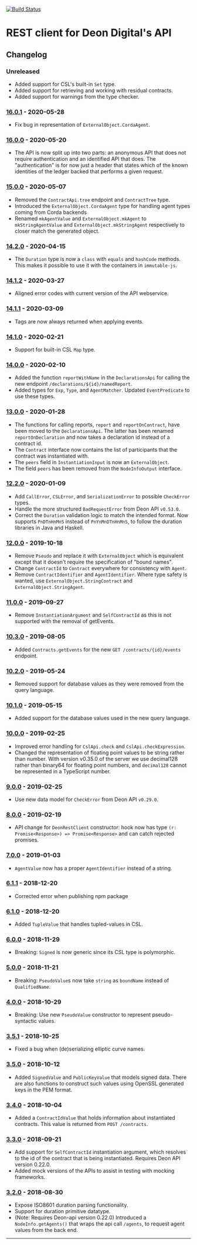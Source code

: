 [![Build Status](https://travis-ci.com/deondigital/api-client.svg?branch=master)](https://travis-ci.com/deondigital/api-client)

# REST client for Deon Digital's API

## Changelog

### Unreleased

* Added support for CSL's built-in `Set` type.
* Added support for retrieving and working with residual contracts.
* Added support for warnings from the type checker.

### [16.0.1] - 2020-05-28

* Fix bug in representation of `ExternalObject.CordaAgent`.

### [16.0.0] - 2020-05-20

* The API is now split up into two parts: an anonymous API that does not require authentication and an identified API that does. The "authentication" is for now just a header that states which of the known identities of the ledger backed that performs a given request.

### [15.0.0] - 2020-05-07

* Removed the `ContractApi.tree` endpoint and `ContractTree` type.
* Introduced the `ExternalObject.CordaAgent` type for handling agent types coming from Corda backends
* Renamed `mkAgentValue` and `ExternalObject.mkAgent` to `mkStringAgentValue` and `ExternalObject.mkStringAgent` respectively to closer match the generated object.

### [14.2.0] - 2020-04-15

* The `Duration` type is now a `class` with `equals` and `hashCode` methods.  This makes it possible to use it with the containers in `immutable-js`.

### [14.1.2] - 2020-03-27

* Aligned error codes with current version of the API webservice.

### [14.1.1] - 2020-03-09

* Tags are now always returned when applying events.

### [14.1.0] - 2020-02-21

* Support for built-in CSL `Map` type.

### [14.0.0] - 2020-02-10

* Added the function `reportWithName` in the `DeclarationsApi` for calling the new endpoint `/declarations/${id}/namedReport`.
* Added types for `Exp`, `Type`, and `AgentMatcher`. Updated `EventPredicate` to use these types.

### [13.0.0] - 2020-01-28

* The functions for calling reports, `report` and `reportOnContract`, have been moved to the `DeclarationsApi`.  The latter has been renamed `reportOnDeclaration` and now takes a declaration id instead of a contract id.
* The `Contract` interface now contains the list of participants that the contract was instantiated with.
* The `peers` field in `InstantiationInput` is now an `ExternalObject`.
* The field `peers` has been removed from the `NodeInfoOutput` interface.

### [12.2.0] - 2020-01-09

* Add `CallError`, `CSLError`, and `SerializationError` to possible `CheckError` types.
* Handle the more structured `BadRequestError` from Deon API `v0.53.0`.
* Correct the `Duration` validation logic to match the intended format. Now supports `PnDTnHnMnS` instead of `PnYnMnDTnHnMnS`, to follow the duration libraries in Java and Haskell.

### [12.0.0] - 2019-10-18

* Remove `Pseudo` and replace it with `ExternalObject` which is equivalent except that it doesn't require the specification of "bound names".
* Change `ContractId` to `Contract` everywhere for consistency with `Agent`.
* Remove `ContractIdentifier` and `AgentIdentifier`. Where type safety is wanted, use `ExternalObject.StringContract` and `ExternalObject.StringAgent`.

### [11.0.0] - 2019-09-27

* Remove `InstantiationArgument` and `SelfContractId` as this is not supported with the removal of getEvents.

### [10.3.0] - 2019-08-05

* Added `Contracts.getEvents` for the new `GET /contracts/{id}/events` endpoint.

### [10.2.0] - 2019-05-24

* Removed support for database values as they were removed from the query language.

### [10.1.0] - 2019-05-15

* Added support for the database values used in the new query language.

### [10.0.0] - 2019-02-25

* Improved error handling for `CslApi.check` and `CslApi.checkExpression`.
* Changed the representation of floating point values to be string rather than number. With version v0.35.0 of the server we use decimal128 rather than binary64 for floating point numbers, and `decimal128` cannot be represented in a TypeScript number.

### [9.0.0] - 2019-02-25

* Use new data model for `CheckError` from Deon API `v0.29.0`.

### [8.0.0] - 2019-02-19

* API change for `DeonRestClient` constructor: hook now has type `(r: Promise<Response>) => Promise<Response>` and can catch rejected promises.

### [7.0.0] - 2019-01-03

* `AgentValue` now has a proper `AgentIdentifier` instead of a string.

### [6.1.1] - 2018-12-20

* Corrected error when publishing npm package

### [6.1.0] - 2018-12-20

* Added `TupleValue` that handles tupled-values in CSL.

### [6.0.0] - 2018-11-29

* Breaking: `Signed` is now generic since its CSL type is polymorphic.

### [5.0.0] - 2018-11-21

* Breaking: `PseudoValue`s now take `string` as `boundName` instead of `QualifiedName`.

### [4.0.0] - 2018-10-29

* Breaking: Use new `PseudoValue` constructor to represent pseudo-syntactic values.

### [3.5.1] - 2018-10-25

* Fixed a bug when (de)serializing elliptic curve names.

### [3.5.0] - 2018-10-12

* Added `SignedValue` and `PublicKeyValue` that models signed data. There are also functions to construct such values using OpenSSL generated keys in the PEM format.

### [3.4.0] - 2018-10-04

* Added a `ContractIdValue` that holds information about instantiated contracts. This value is returned from `POST /contracts`.

### [3.3.0] - 2018-09-21

* Add support for `SelfContractId` instantiation argument, which resolves to the id of the contract that is being instantiated.  Requires Deon API version 0.22.0.
* Added mock versions of the APIs to assist in testing with mocking frameworks.

### [3.2.0] - 2018-08-30

* Expose ISO8601 duration parsing functionality.
* Support for duration primitive datatype.
* (Note: Requires Deon-api version 0.22.0) Introduced a `NodeInfo.getAgents()` that wraps the api call `/agents`, to request agent values from the back end.

---
[16.0.1]: https://github.com/deondigital/api-client/compare/v16.0.0...v16.0.1
[16.0.0]: https://github.com/deondigital/api-client/compare/v15.0.0...v16.0.0
[15.0.0]: https://github.com/deondigital/api-client/compare/v14.2.0...v15.0.0
[14.2.0]: https://github.com/deondigital/api-client/compare/v14.1.2...v14.2.0
[14.1.2]: https://github.com/deondigital/api-client/compare/v14.1.1...v14.1.2
[14.1.1]: https://github.com/deondigital/api-client/compare/v14.1.0...v14.1.1
[14.1.0]: https://github.com/deondigital/api-client/compare/v14.0.0...v14.1.0
[14.0.0]: https://github.com/deondigital/api-client/compare/v13.0.0...v14.0.0
[13.0.0]: https://github.com/deondigital/api-client/compare/v12.2.0...v13.0.0
[12.2.0]: https://github.com/deondigital/api-client/compare/v12.0.0...v12.2.0
[12.0.0]: https://github.com/deondigital/api-client/compare/v11.0.0...v12.0.0
[11.0.0]: https://github.com/deondigital/api-client/compare/v10.3.0...v11.0.0
[10.3.0]: https://github.com/deondigital/api-client/compare/v10.2.0...v10.3.0
[10.2.0]: https://github.com/deondigital/api-client/compare/v10.1.0...v10.2.0
[10.1.0]: https://github.com/deondigital/api-client/compare/v10.0.0...v10.1.0
[10.0.0]: https://github.com/deondigital/api-client/compare/v9.0.0...v10.0.0
[9.0.0]: https://github.com/deondigital/api-client/compare/v8.0.0...v9.0.0
[8.0.0]: https://github.com/deondigital/api-client/compare/v7.0.0...v8.0.0
[7.0.0]: https://github.com/deondigital/api-client/compare/v6.1.1...v7.0.0
[6.1.1]: https://github.com/deondigital/api-client/compare/v6.1.0...v6.1.1
[6.1.0]: https://github.com/deondigital/api-client/compare/v6.0.0...v6.1.0
[6.0.0]: https://github.com/deondigital/api-client/compare/v5.0.0...v6.0.0
[5.0.0]: https://github.com/deondigital/api-client/compare/v4.0.0...v5.0.0
[4.0.0]: https://github.com/deondigital/api-client/compare/v3.5.1...v4.0.0
[3.5.1]: https://github.com/deondigital/api-client/compare/v3.5.0...v3.5.1
[3.5.0]: https://github.com/deondigital/api-client/compare/v3.4.0...v3.5.0
[3.4.0]: https://github.com/deondigital/api-client/compare/v3.3.0...v3.4.0
[3.3.0]: https://github.com/deondigital/api-client/compare/v3.2.0...v3.3.0
[3.2.0]: https://github.com/deondigital/api-client/compare/v3.1.0...v3.2.0
